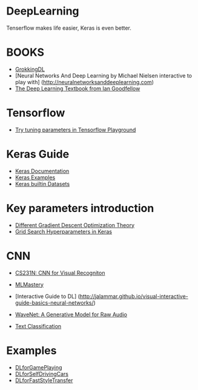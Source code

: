 # DeepLearning
Tenserflow makes life easier, Keras is even better.

# BOOKS
* [GrokkingDL](https://www.manning.com/books/grokking-deep-learning)
* [Neural Networks And Deep Learning by Michael Nielsen interactive to play with] (http://neuralnetworksanddeeplearning.com) 
* [The Deep Learning Textbook from Ian Goodfellow](http://www.deeplearningbook.org)

# Tensorflow
* [Try tuning parameters in Tensorflow Playground](http://playground.tensorflow.org)

# Keras Guide
* [Keras Documentation](https://keras.io/optimizers/)
* [Keras Examples](https://github.com/keras-team/keras/blob/master/examples/mnist_mlp.py)
* [Keras builtin Datasets](https://keras.io/datasets/)

# Key parameters introduction
* [Different Gradient Descent Optimization Theory](http://ruder.io/optimizing-gradient-descent/index.html#rmsprop)
* [Grid Search Hyperparameters in Keras](https://machinelearningmastery.com/grid-search-hyperparameters-deep-learning-models-python-keras/)

# CNN 
* [CS231N: CNN for Visual Recogniton](http://cs231n.github.io/neural-networks-1/#actfun)
* [MLMastery](https://machinelearningmastery.com/category/deep-learning)
* [Interactive Guide to DL] (http://jalammar.github.io/visual-interactive-guide-basics-neural-networks/)

* [WaveNet: A Generative Model for Raw Audio](https://deepmind.com/blog/wavenet-generative-model-raw-audio/)
* [Text Classification](http://www.wildml.com/2015/12/implementing-a-cnn-for-text-classification-in-tensorflow/)

# Examples
* [DLforGamePlaying](https://github.com/yenchenlin/DeepLearningFlappyBird)
* [DLforSelfDrivingCars](https://selfdrivingcars.mit.edu/deeptraffic/)
* [DLforFastStyleTransfer](https://github.com/lengstrom/fast-style-transfer)




